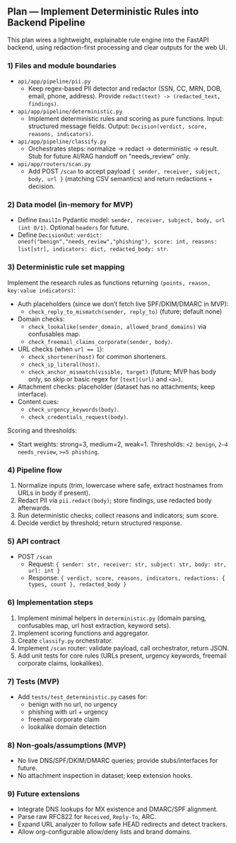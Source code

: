 ## Plan — Implement Deterministic Rules into Backend Pipeline

This plan wires a lightweight, explainable rule engine into the FastAPI backend, using redaction-first processing and clear outputs for the web UI.

### 1) Files and module boundaries
- `api/app/pipeline/pii.py`
  - Keep regex-based PII detector and redactor (SSN, CC, MRN, DOB, email, phone, address). Provide `redact(text) -> (redacted_text, findings)`.
- `api/app/pipeline/deterministic.py`
  - Implement deterministic rules and scoring as pure functions. Input: structured message fields. Output: `Decision(verdict, score, reasons, indicators)`.
- `api/app/pipeline/classify.py`
  - Orchestrates steps: normalize → redact → deterministic → result. Stub for future AI/RAG handoff on "needs_review" only.
- `api/app/routers/scan.py`
  - Add POST `/scan` to accept payload `{ sender, receiver, subject, body, url }` (matching CSV semantics) and return redactions + decision.

### 2) Data model (in-memory for MVP)
- Define `EmailIn` Pydantic model: `sender, receiver, subject, body, url (int 0/1)`. Optional `headers` for future.
- Define `DecisionOut`: `verdict: oneof("benign","needs_review","phishing"), score: int, reasons: list[str], indicators: dict, redacted_body: str`.

### 3) Deterministic rule set mapping
Implement the research rules as functions returning `(points, reason, key:value indicators)`:
- Auth placeholders (since we don’t fetch live SPF/DKIM/DMARC in MVP):
  - `check_reply_to_mismatch(sender, reply_to)` (future; default none)
- Domain checks:
  - `check_lookalike(sender_domain, allowed_brand_domains)` via confusables map.
  - `check_freemail_claims_corporate(sender, body)`.
- URL checks (when `url == 1`):
  - `check_shortener(host)` for common shorteners.
  - `check_ip_literal(host)`.
  - `check_anchor_mismatch(visible, target)` (future; MVP has body only, so skip or basic regex for `[text](url)` and `<a>`).
- Attachment checks: placeholder (dataset has no attachments; keep interface).
- Content cues:
  - `check_urgency_keywords(body)`.
  - `check_credentials_request(body)`.

Scoring and thresholds:
- Start weights: strong=3, medium=2, weak=1. Thresholds: `<2 benign`, `2–4 needs_review`, `>=5 phishing`.

### 4) Pipeline flow
1. Normalize inputs (trim, lowercase where safe, extract hostnames from URLs in body if present).
2. Redact PII via `pii.redact(body)`; store findings, use redacted body afterwards.
3. Run deterministic checks; collect reasons and indicators; sum score.
4. Decide verdict by threshold; return structured response.

### 5) API contract
- POST `/scan`
  - Request: `{ sender: str, receiver: str, subject: str, body: str, url: int }`
  - Response: `{ verdict, score, reasons, indicators, redactions: { types, count }, redacted_body }`

### 6) Implementation steps
1. Implement minimal helpers in `deterministic.py` (domain parsing, confusables map, url host extraction, keyword sets).
2. Implement scoring functions and aggregator.
3. Create `classify.py` orchestrator.
4. Implement `/scan` router: validate payload, call orchestrator, return JSON.
5. Add unit tests for core rules (URLs present, urgency keywords, freemail corporate claims, lookalikes).

### 7) Tests (MVP)
- Add `tests/test_deterministic.py` cases for:
  - benign with no url, no urgency
  - phishing with url + urgency
  - freemail corporate claim
  - lookalike domain detection

### 8) Non-goals/assumptions (MVP)
- No live DNS/SPF/DKIM/DMARC queries; provide stubs/interfaces for future.
- No attachment inspection in dataset; keep extension hooks.

### 9) Future extensions
- Integrate DNS lookups for MX existence and DMARC/SPF alignment.
- Parse raw RFC822 for `Received`, `Reply-To`, ARC.
- Expand URL analyzer to follow safe HEAD redirects and detect trackers.
- Allow org-configurable allow/deny lists and brand domains.


